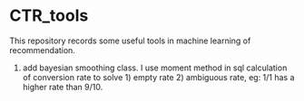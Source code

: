 # CTR_tools
This repository records some useful tools in machine learning of recommendation.
1. add bayesian smoothing class. I use moment method in sql calculation of conversion rate to solve 1) empty rate 2) ambiguous rate, eg: 1/1 has a higher rate than 9/10.
